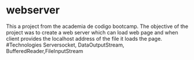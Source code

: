 # webserver
This a project from the academia de codigo bootcamp. The objective of the project was to create a web server which can load web page and when client provides the localhost address of the file it loads the page.
#Technologies
Serversocket, DataOutputStream,  BufferedReader,FileInputStream